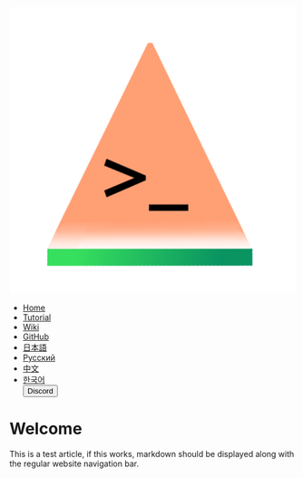 <head>
  <meta charset="utf-8">
  <meta name="viewport" content="width=device-width, initial-scale=1.0, user-scalable=yes">
  <meta name="author" content="The Suika2 Development Team, KyouBrayden"/>
  <meta name="description" content="Suika2 is a portable visual novel game engine that runs on Windows, Mac, IOS, and Android."/>
  <title>Suika2 | Home</title>
  <link rel="stylesheet" href="styles/style.css">
  <link rel="stylesheet" href="https://docs.suika2.com/styles/style.css"> <!-- Fallback Stylesheet -->
  <link rel="icon" type="image/x-icon" href="/images/suika-logo.png">
  <meta content="/images/banner.png" property="og:image" />
  <meta content="#91E09F" data-react-helmet="true" name="theme-color" />
</head>
<!-- Navigation -->
<div class="navbar">
  <img src="images/suika-logo.png" class="logo" alt="Suika2 Logo">
  <nav>
    <ul id="menuList">
      <li><a href="/">Home</a></li>
      <li><a href="https://github.com/suika2engine/suika2/wiki/Tutorial">Tutorial</a></li>
      <li><a href="https://github.com/suika2engine/suika2/wiki">Wiki</a></li>
      <li><a href="https://github.com/suika2engine/suika2">GitHub</a></li>
      <li><a href="/jp/">日本語</a></li>
      <li><a href="/ru/">Русский</a></li>
      <li><a href="/zh/">中文</a></li>
      <li><a href="/kr/">한국어</a></li>
      <!-- <li><a href="/blog/">Midori's Blog</a></li> -->
      <a href="https://discord.gg/ZmvXxE8GFg"><button type="button">Discord</button></a>
    </ul>
  </nav>
</div>


# Welcome

This is a test article, if this works, markdown should be displayed along with the regular website navigation bar.

